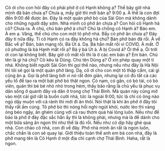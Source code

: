 Cô ơi cho con hỏi đây có phải phở ở cô Hạnh không ạ? Thế bây giờ nhà mình đã bán chưa ạ? Chưa ạ, mấy giờ thì mới bán ạ? 9:00 ạ. À thế là con đợi đến 9:00 để được ăn. Đây là một quán phở bò của Sài Gòn mà không dành cho những người dậy sớm. Nhà mình có phở ăn chưa ạ? Con hỏi cô Hạnh hả cô? Chưa ra. À chú, chú bán phở à chú? Chú là chồng cô Hạnh à? Báo em. À em ạ. Vâng, thế chú cho con một tô phở nhá. Bầy có phở ăn chưa ạ? Đây đây tí nữa đây. Tí cô Hạnh có ra đây không hả chú? Bán phở bán đã rồi. À về Bắc về ạ? Bán, bán mạng rồi. Bà Út á. Dạ. Bà hẳn mất rồi vì COVID. À mất. Ờ cô phưởng là bà Hạnh mất rồi ạ? Bà ý bà Út á. À bị Covid á? Ôi thế ạ. Ôi trời ơi con lại không biết. Bây giờ cô mất rồi thì là ờ các em bán ạ? Em bán. Chú tên là gì hả chú? Cô kêu là Dũng. Chú tên Dũng ạ? Ờ xin phép quay một tí nhá. Không biết người Sài Gòn thì gọi thế nào, nhưng nếu như đây là Hà Nội thì tôi sẽ gọi là một quán phở làng. Dạ, cô ơi cho con một tô thập cẩm, cái gì cũng ăn ạ. Gọi là phở làng bởi vì nó rất đơn giản, nhưng lại có đủ tất cả các yếu tố để tạo ra một bát phở bò thật ngon. Có nạm, có gân, có bò tái, có bò viên, quán thì bé bé nhỏ nhỏ trong hẻm, thấy bảo rằng là chủ yếu là phục vụ dân sống ở quanh đây và dân ở trong chợ Thái Bình. Mà quán này cũng mở vào một cái giờ rất là buồn cười nhá, tức là ngoài 9:00, tức là chỉ có ông nào ngủ dậy muộn với cả rảnh thì mới đi ăn thôi. Nói thật là khi ăn phở ở đây tôi thấy rất ấm cúng. Tô phở bò thì nóng hổi nghi ngút khói, nước lèo thì vàng óng béo ngậy, ăn ghém cùng với cả rau thơm quá hài lòng luôn. Nếu như để bảo là phở ở đây đặc sắc hẳn ấy thì là không phải, nhưng mà là để dành cho một bữa sáng ăn ngon thì như thế là đủ rồi. Nếu như có dịp hãy ghé qua nhá. Con chào cô nhá, con đi về đây. Phở nhà mình ăn rất là ngon luôn, chắc chắn là con sẽ quay lại. Giới thiệu toàn thể anh em bà con nhá, đây là phở mang tên là Cô Hạnh ở một địa chỉ cạnh chợ Thái Bình. Haha, rất là ngon.